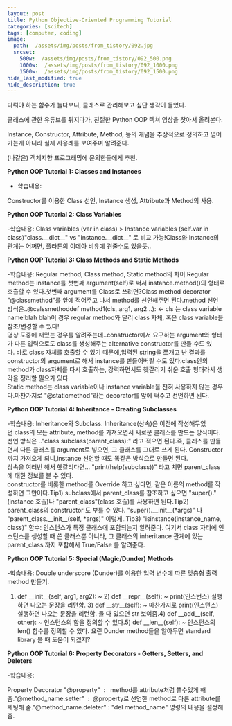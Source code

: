 ```yaml
---
layout: post
title: Python Objective-Oriented Programming Tutorial
categories: [scitech]
tags: [computer, coding]
image:
  path:  /assets/img/posts/from_tistory/092.jpg
  srcset:
    500w:  /assets/img/posts/from_tistory/092_500.png
    1000w:  /assets/img/posts/from_tistory/092_1000.png
    1500w:  /assets/img/posts/from_tistory/092_1500.png
hide_last_modified: true
hide_description: true
---
```



  


  


다뤄야 하는 함수가 늘다보니, 클래스로 관리해보고 싶단 생각이 들었다.

클래스에 관한 유튜브를 뒤지다가, 친절한 Python OOP 렉쳐 영상을 찾아서 올려본다.

  


Instance, Constructor, Attribute, Method, 등의 개념을 추상적으로 정의하고 넘어가는게 아니라 실제 사용례를 보여주며 알려준다.

(나같은) 객체지향 프로그래밍에 문외한들에게 추천.

  


**Python OOP Tutorial 1: Classes and Instances**

  


- 학습내용: 

Constructor를 이용한 Class 선언, Instance 생성, Attribute과 Method의 사용. 

  


  
  
**Python OOP Tutorial 2: Class Variables**

  


-학습내용: Class variables (var in class) \> Instance variables (self.var in class)"class.\_\_dict\_\_" vs "instance.\_\_dict\_\_" 로 비교 가능!Class와 Instance의 관계는 어쩌면, 플라톤의 이데아 비유에 견줄수도 있을듯..  
  
  
**Python OOP Tutorial 3: Class Methods and Static Methods**

  


-학습내용: Regular method, Class method, Static method의 차이.Regular method는 instance를 첫번째 argument(self)로 써서 instance.method()의 형태로 호출할 수 있다.첫번째 argument를 Class로 쓰려면?Class method decorator "@classmethod"를 앞에 적어주고 나서 method를 선언해주면 된다.method 선언 방식은..@calssmethoddef method1(cls, arg1, arg2...): <- cls 는 class variable name!blah blah이 경우 regular method와 달리 class 자체, 혹은 class variable을 참조/변경할 수 있다!  
영상 도중에 재밌는 경우를 알려주는데..constructor에서 요구하는 argument와 형태가 다른 입력으로도 class를 생성해주는 alternative constructor를 만들 수도 있다. 바로 class 자체를 호출할 수 있기 때문에,입력된 string을 쪼개고 난 결과를 constructor의 argument로 해서 instance를 만들어버릴 수도 있다.class안의 method가 class자체를 다시 호출하는, 강력하면서도 헷갈리기 쉬운 호출 형태라서 생각을 정리할 필요가 있다.   
Static method는 class variable이나 instance variable을 전혀 사용하지 않는 경우다.마찬가지로 "@staticmethod"라는 decorator를 앞에 써주고 선언하면 된다.  
  
  
  
**Python OOP Tutorial 4: Inheritance - Creating Subclasses**

  


-학습내용: Inheritance와 Subclass. Inheritance(상속)은 이전에 작성해두었던 class의 모든 attribute, method를 가져오면서 새로운 클래스를 만드는 방식이다.선언 방식은 .."class subclass(parent\_class):" 라고 적으면 된다.즉, 클래스를 만들면서 다른 클래스를 argument로 넣으면, 그 클래스를 그대로 쓰게 된다. Constructor까지 가져오게 되니,instance 선언할 때도 똑같은 방식으로 만들면 된다.  
상속을 여러번 해서 헷갈리다면... "print(help(subclass))" 라고 치면 parent\_class에 대한 정보를 볼 수 있다.  
constructor를 비롯한 method를 Override 하고 싶다면, 같은 이름의 method를 작성하면 그만이다.Tip1) subclass에서 parent\_class를 참조하고 싶으면 "super()."(instance 호출)나 "parent\_class"(class 호출)를 사용하면 된다.Tip2) parent\_class의 constructor 도 부를 수 있다. "super().\_\_init\_\_(*args)" 나 "parent\_class.\_\_init\_\_(self, *args)" 이렇게..Tip3) "isinstance(instance\_name, class)" 함수: 인스턴스가 특정 클래스에 포함되는지 알려준다. 여기서 class 자리에 인스턴스를 생성할 때 쓴 클래스뿐 아니라, 그 클래스의 inheritance 관계에 있는 parent\_class 까지 포함해서 True/False 를 알려준다.   
  
**Python OOP Tutorial 5: Special (Magic/Dunder) Methods**

  


-학습내용: Double underscore (Dunder)를 이용한 입력 변수에 따른 맞춤형 출력 method 만들기.  
1) def \_\_init\_\_(self, arg1, arg2): ~ 2) def \_\_repr\_\_(self): ~ print(인스턴스) 실행하면 나오는 문장을 리턴함. 3) def \_\_str\_\_(self): ~ 마찬가지로 print(인스턴스) 실행하면 나오는 문장을 리턴함. 둘 다 있으면 str 보여줌.4) def \_\_add\_\_(self, other): ~ 인스턴스의 합을 정의할 수 있다.5) def \_\_len\_\_(self): ~ 인스턴스의 len() 함수를 정의할 수 있다. 요런 Dunder method들을 알아두면 standard library 볼 때 도움이 되겠지?   
  
  
  
**Python OOP Tutorial 6: Property Decorators - Getters, Setters, and Deleters**

  


-학습내용: 

Property Decorator "@property"  :   method를 attribute처럼 쓸수있게 해 줌."@method\_name.setter"  :  @property로 선언한 method로 다른 attribute를 세팅해 줌."@method\_name.deleter" : "del method\_name" 명령의 내용을 설정해 줌.  
  
  


